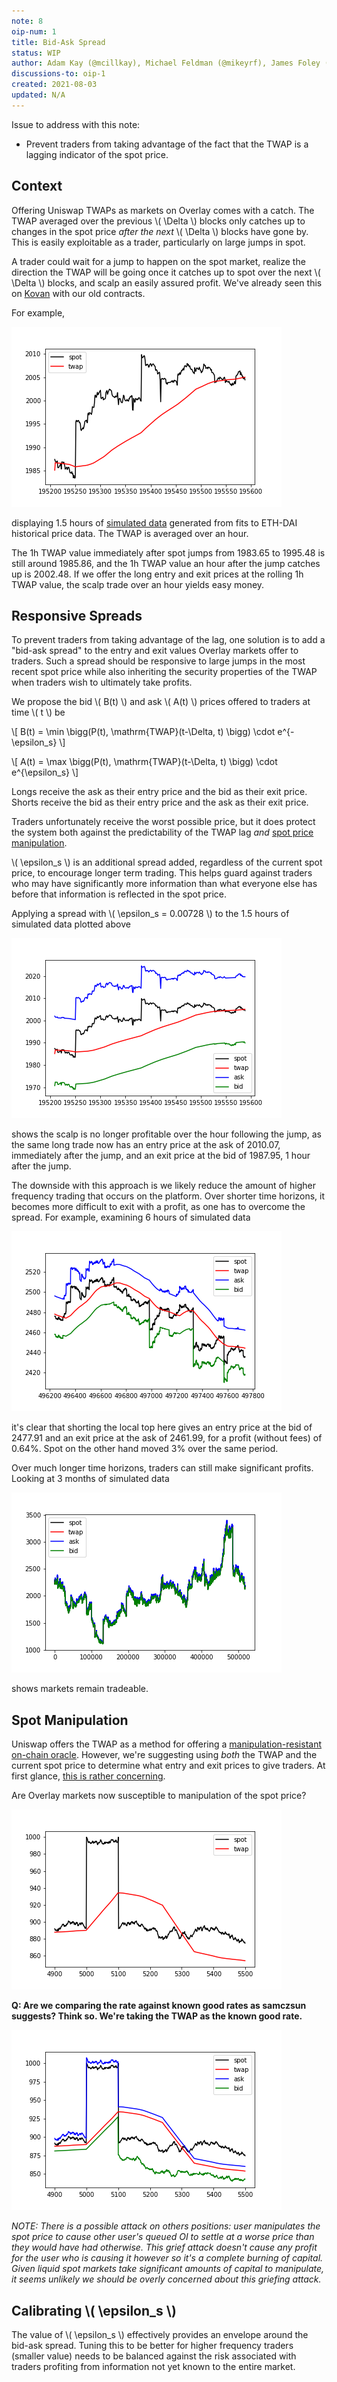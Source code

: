 ```yaml
---
note: 8
oip-num: 1
title: Bid-Ask Spread
status: WIP
author: Adam Kay (@mcillkay), Michael Feldman (@mikeyrf), James Foley (@realisation)
discussions-to: oip-1
created: 2021-08-03
updated: N/A
---
```


Issue to address with this note:

- Prevent traders from taking advantage of the fact that the TWAP is a lagging indicator of the spot price.


## Context

Offering Uniswap TWAPs as markets on Overlay comes with a catch. The TWAP averaged over the previous \\( \Delta \\) blocks only catches up to changes in the spot price *after the next* \\( \Delta \\) blocks have gone by. This is easily exploitable as a trader, particularly on large jumps in spot.

A trader could wait for a jump to happen on the spot market, realize the direction the TWAP will be going once it catches up to spot over the next \\( \Delta \\) blocks, and scalp an easily assured profit. We've already seen this on [Kovan](https://kovan.overlay.exchange/) with our old contracts.

For example,

![Image of Twap Lag Plot](../assets/oip-1/twap_lag.png)

displaying 1.5 hours of [simulated data](https://github.com/overlay-market/pystable/blob/main/example/montecarlo.py) generated from fits to ETH-DAI historical price data. The TWAP is averaged over an hour.

The 1h TWAP value immediately after spot jumps from 1983.65 to 1995.48 is still around 1985.86, and the 1h TWAP value an hour after the jump catches up is 2002.48. If we offer the long entry and exit prices at the rolling 1h TWAP value, the scalp trade over an hour yields easy money.


## Responsive Spreads

To prevent traders from taking advantage of the lag, one solution is to add a "bid-ask spread" to the entry and exit values Overlay markets offer to traders. Such a spread should be responsive to large jumps in the most recent spot price while also inheriting the security properties of the TWAP when traders wish to ultimately take profits.

We propose the bid \\( B(t) \\) and ask \\( A(t) \\) prices offered to traders at time \\( t \\) be

\\[ B(t) = \min \bigg(P(t), \mathrm{TWAP}(t-\Delta, t) \bigg) \cdot e^{-\epsilon_s} \\]

\\[ A(t) = \max \bigg(P(t), \mathrm{TWAP}(t-\Delta, t) \bigg) \cdot e^{\epsilon_s}  \\]

Longs receive the ask as their entry price and the bid as their exit price. Shorts receive the bid as their entry price and the ask as their exit price.

Traders unfortunately receive the worst possible price, but it does protect the system both against the predictability of the TWAP lag *and* [spot price manipulation](#spot-manipulation).

\\( \epsilon_s \\) is an additional spread added, regardless of the current spot price, to encourage longer term trading. This helps guard against traders who may have significantly more information than what everyone else has before that information is reflected in the spot price.

Applying a spread with \\( \epsilon_s = 0.00728 \\) to the 1.5 hours of simulated data plotted above

![Image of Twap Lag With Spread Plot](../assets/oip-1/twap_lag_spread.png)

shows the scalp is no longer profitable over the hour following the jump, as the same long trade now has an entry price at the ask of 2010.07, immediately after the jump, and an exit price at the bid of 1987.95, 1 hour after the jump.

The downside with this approach is we likely reduce the amount of higher frequency trading that occurs on the platform. Over shorter time horizons, it becomes more difficult to exit with a profit, as one has to overcome the spread. For example, examining 6 hours of simulated data

![Image of Twap Lag With Spread And Vol Plot](../assets/oip-1/twap_lag_spread_vol.png)

it's clear that shorting the local top here gives an entry price at the bid of 2477.91 and an exit price at the ask of 2461.99, for a profit (without fees) of 0.64%. Spot on the other hand moved 3% over the same period.

Over much longer time horizons, traders can still make significant profits. Looking at 3 months of simulated data

![Image of Twap Lag With Spread Full Plot](../assets/oip-1/twap_lag_spread_all.png)

shows markets remain tradeable.


## Spot Manipulation

Uniswap offers the TWAP as a method for offering a [manipulation-resistant on-chain oracle](https://uniswap.org/whitepaper.pdf). However, we're suggesting using *both* the TWAP and the current spot price to determine what entry and exit prices to give traders. At first glance, [this is rather concerning](https://samczsun.com/taking-undercollateralized-loans-for-fun-and-for-profit/).

Are Overlay markets now susceptible to manipulation of the spot price?

![Image of Twap Attack Plot](../assets/oip-1/twap_attack.png)

**Q: Are we comparing the rate against known good rates as samczsun suggests? Think so. We're taking the TWAP as the known good rate.**

![Image of Twap Attack With Spread Plot](../assets/oip-1/twap_attack_spread.png)

*NOTE: There is a possible attack on others positions: user manipulates the spot price to cause other user's queued OI to settle at a worse price than they would have had otherwise. This grief attack doesn't cause any profit for the user who is causing it however so it's a complete burning of capital. Given liquid spot markets take significant amounts of capital to manipulate, it seems unlikely we should be overly concerned about this griefing attack.*


## Calibrating \\( \epsilon_s \\)

The value of \\( \epsilon_s \\) effectively provides an envelope around the bid-ask spread. Tuning this to be better for higher frequency traders (smaller value) needs to be balanced against the risk associated with traders profiting from information not yet known to the entire market.
